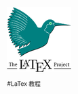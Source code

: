 <div style="align: center">
	<img src="./images/latex.png" width = "30%" height = "50%" />
</div>  

#LaTex 教程



